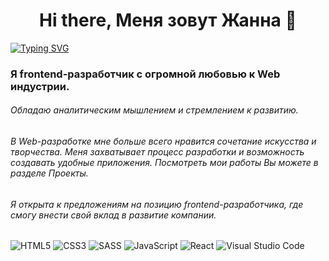 <h1 align="center"> Hi there, Меня зовут Жанна 👋 </h1>

[![Typing SVG](https://readme-typing-svg.herokuapp.com?color=%2336BCF7&lines=Frontend+developer)](https://git.io/typing-svg)

### Я frontend-разработчик с огромной любовью к Web индустрии. 
###### Обладаю аналитическим мышлением и стремлением к развитию.
###### В Web-разработке мне больше всего нравится сочетание искусства и творчества. Меня захватывает процесс разработки и возможность создавать удобные приложения. Посмотреть мои работы Вы можете в разделе Проекты.
###### Я открыта к предложениям на позицию frontend-разработчика, где смогу внести свой вклад в развитие компании.

![HTML5](https://img.shields.io/badge/html5-%23E34F26.svg?style=for-the-badge&logo=html5&logoColor=white)
![CSS3](https://img.shields.io/badge/css3-%231572B6.svg?style=for-the-badge&logo=css3&logoColor=white)
	![SASS](https://img.shields.io/badge/SASS-hotpink.svg?style=for-the-badge&logo=SASS&logoColor=white)
![JavaScript](https://img.shields.io/badge/javascript-%23323330.svg?style=for-the-badge&logo=javascript&logoColor=%23F7DF1E)
![React](https://img.shields.io/badge/react-%2320232a.svg?style=for-the-badge&logo=react&logoColor=%2361DAFB)
![Visual Studio Code](https://img.shields.io/badge/Visual%20Studio%20Code-0078d7.svg?style=for-the-badge&logo=visual-studio-code&logoColor=white)



